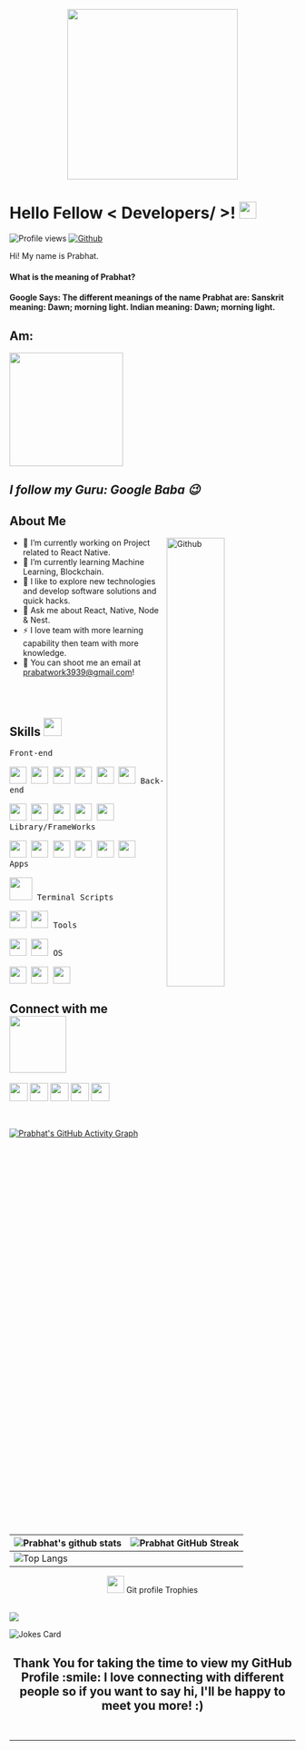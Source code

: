 <p align="center">
    <img width="300" src="https://rukminim1.flixcart.com/image/416/416/poster/m/q/h/sunrise-wallpaper-rwpstr2025-medium-original-imaehmk4nwgthrha.jpeg?q=70">
</p>

<h1> Hello Fellow < Developers/ >! <img src = "https://raw.githubusercontent.com/MartinHeinz/MartinHeinz/master/wave.gif" width = 30px> </h1>
<p align='center'>
</p>


![Profile views](https://visitor-badge.glitch.me/badge?page_id=Prabhat-git-99.Prabhat-git-99)
[![Github](https://img.shields.io/github/followers/Prabhat-git-99?label=Follow&style=social)](https://github.com/Prabhat-git-99)

<div size='20px'> Hi! My name is Prabhat. 
</div>
<div>
    <h4>What is the meaning of Prabhat?</h4>
    <h4>Google Says: The different meanings of the name Prabhat are: Sanskrit meaning: Dawn; morning light. Indian meaning: Dawn; morning light.</h4>
    <h2>Am:</h2><img src = 'https://media2.giphy.com/media/d55cRvOLxbv4jpAC1Z/giphy.gif?cid=ecf05e4788bsrg0d7pm7mh6u7k6bce4on62x1a4mpwsjtusf&rid=giphy.gif&ct=g' width = 200px/>
    <h2><i><b>I follow my Guru: Google Baba 😉</b></i></h2>
</div>

<h2> About Me </h2>

<img width="45%" align="right" alt="Github" src="https://raw.githubusercontent.com/onimur/.github/master/.resources/git-header.svg" />

- 🔭 I’m currently working on Project related to React Native.
- 🌱 I’m currently learning Machine Learning, Blockchain.
- 👯 I like to explore new technologies and develop software solutions and quick hacks.
- 💬 Ask me about React, Native, Node & Nest.
- ⚡ I love team with more learning capability then team with more knowledge.
- 📧 You can shoot me an email at prabatwork3939@gmail.com!

 
<p style="display: inline-block;" align="center">
  <h2> Skills <img src = "https://media2.giphy.com/media/QssGEmpkyEOhBCb7e1/giphy.gif?cid=ecf05e47a0n3gi1bfqntqmob8g9aid1oyj2wr3ds3mg700bl&rid=giphy.gif" width = 32px> </h2>
  <kbd>
    <kbd>Front-end</kbd>
    <br>
    <br>
    <img width="30px" src="https://cdn.jsdelivr.net/gh/devicons/devicon/icons/html5/html5-original.svg" /> 
    <img width="30px" src="https://cdn.jsdelivr.net/gh/devicons/devicon/icons/css3/css3-plain.svg" /> 
    <img width="30px" src="https://cdn.jsdelivr.net/gh/devicons/devicon/icons/sass/sass-original.svg" /> 
    <img width="30px" src="https://cdn.jsdelivr.net/gh/devicons/devicon/icons/javascript/javascript-original.svg" />
    <img width="30px" src="https://cdn.worldvectorlogo.com/logos/react-2.svg" />
    <img width="30px" src="https://cdn.jsdelivr.net/npm/simple-icons@3.13.0/icons/redux.svg" />
  </kbd>
  <kbd>
    <kbd>Back-end</kbd>
    <br>
    <br>
    <img width="30px" src="https://cdn.jsdelivr.net/gh/devicons/devicon/icons/typescript/typescript-original.svg" />
    <img width="30px" src="https://cdn.jsdelivr.net/gh/devicons/devicon/icons/nodejs/nodejs-original.svg" />
    <img width="30px" src="https://cdn.jsdelivr.net/npm/simple-icons@3.13.0/icons/nestjs.svg" />
    <img width="30px" src="https://cdn.worldvectorlogo.com/logos/django.svg" />
    <img width="30px" src="https://cdn.worldvectorlogo.com/logos/python-5.svg" />
  </kbd>
  <kbd>
    <kbd>Library/FrameWorks</kbd>
    <br>
    <br>
    <img width="30px" src="https://cdn.jsdelivr.net/gh/devicons/devicon/icons/tailwindcss/tailwindcss-plain.svg" />
    <img width="30px" src="https://cdn.jsdelivr.net/gh/devicons/devicon/icons/bootstrap/bootstrap-original.svg" />
    <img width="30px" src="https://cdn.jsdelivr.net/gh/devicons/devicon/icons/react/react-original.svg" />
    <img width="30px" src="https://cdn.jsdelivr.net/gh/devicons/devicon/icons/vuejs/vuejs-original.svg" />
    <img width="30px" src="https://cdn.worldvectorlogo.com/logos/next-js.svg" />
    <img width="30px" src="https://cdn.worldvectorlogo.com/logos/redux.svg" />
  </kbd>
  <br>
  <kbd>
    <kbd>Apps</kbd>
    <br>
    <br>
    <img width="40px" src="https://cdn.worldvectorlogo.com/logos/react-native-1.svg" />
  </kbd>
  <kbd>
    <kbd>Terminal Scripts</kbd>
    <br>
    <br>
    <img width="30px" src="https://cdn.jsdelivr.net/gh/devicons/devicon/icons/python/python-plain.svg" />
    <img width="30px" src="https://cdn.jsdelivr.net/gh/devicons/devicon/icons/bash/bash-original.svg" />
  </kbd>
  <kbd>
    <kbd>Tools</kbd>
    <br>
    <br>
    <img width="30px" src="https://cdn.jsdelivr.net/gh/devicons/devicon/icons/vscode/vscode-original.svg" />
    <img width="30px" src="https://upload.wikimedia.org/wikipedia/commons/thumb/b/b2/Repl.it_logo.svg/512px-Repl.it_logo.svg.png">
  </kbd>
  <kbd>
    <kbd>OS</kbd>
    <br>
    <br>
    <img width="30px" src="https://cdn.jsdelivr.net/gh/devicons/devicon/icons/linux/linux-original.svg" />
    <img width="30px" src="https://cdn.jsdelivr.net/gh/devicons/devicon/icons/android/android-original.svg" />
    <img width="30px" src="https://cdn.jsdelivr.net/gh/devicons/devicon/icons/windows8/windows10-original.svg" />
  </kbd>
</p>

<h2> Connect with me <img src='https://raw.githubusercontent.com/ShahriarShafin/ShahriarShafin/main/Assets/handshake.gif' width="100px"> </h2>
<a href = 'https://www.linkedin.com/in/prabhatsingh99/'> <img width = '32px' align= 'center' src="https://raw.githubusercontent.com/rahulbanerjee26/githubAboutMeGenerator/main/icons/linked-in-alt.svg"/></a> 
<a href = 'https://twitter.com/Prabhat6677'> <img width = '32px' align= 'center' src="https://raw.githubusercontent.com/rahulbanerjee26/githubAboutMeGenerator/main/icons/twitter.svg"/></a> 
<a href = 'https://stackoverflow.com/users/12045111/prabhat-singh-rajput'> <img width = '32px' align= 'center' src="https://raw.githubusercontent.com/rahulbanerjee26/githubAboutMeGenerator/main/icons/stack-overflow.svg"/></a> 
<a href = 'https://prabweb.netlify.app/'> <img width = '32px' align= 'center' src="https://raw.githubusercontent.com/rahulbanerjee26/githubAboutMeGenerator/main/icons/portfolio.png"/></a> 
<a href = 'https://www.github.com/Prabhat-git-99'> <img width = '32px' align= 'center' src="https://raw.githubusercontent.com/rahulbanerjee26/githubAboutMeGenerator/main/icons/github.svg"/></a>
  
<br>
<br>
<br>

[![Prabhat's GitHub Activity Graph](https://activity-graph.herokuapp.com/graph?username=Prabhat-git-99&theme=tokyonight)](https://git.io/praveenscience)

| ![Prabhat's github stats](https://github-readme-stats.vercel.app/api?username=Prabhat-git-99&count_private=true&show_icons=true&theme=tokyonight) | ![Prabhat GitHub Streak](https://github-readme-streak-stats.herokuapp.com/?user=Prabhat-git-99&theme=tokyonight) |
| --- | --- |
| ![Top Langs](https://github-readme-stats.vercel.app/api/top-langs/?username=Prabhat-git-99&layout=compact&langs_count=10heme=algolia)


<p align="center"><img src="https://media.giphy.com/media/QaMcXSekUWx7aogAUr/giphy.gif" width="30" />&nbsp;Git profile Trophies</p><br>
<img src="https://github-profile-trophy.vercel.app/?username=Prabhat-git-99&theme=juicyfresh&no-bg=true" />



![Jokes Card](https://readme-jokes.vercel.app/api?theme=tokyonight)
<h2 align='center'>
  Thank You for taking the time to view my GitHub Profile :smile: I love connecting with different people so if you want to say hi, I'll be happy to meet you more! :)
</h2>

<br>


-----
